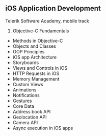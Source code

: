 ## iOS Application Development

Telerik Software Academy, mobile track

1. Objective-C Fundamentals
* Methods in Objective-C
* Objects and Classes
* OOP Principles
* iOS app Architecture
* Storyboards
* Views and Controls in iOS
* HTTP Requests in iOS
* Memory Management
* Custom Views
* Animations
* Notifications
* Gestures
* Core Data
* Address book API
* Geolocation API
* Camera API
* Async execution in iOS apps
